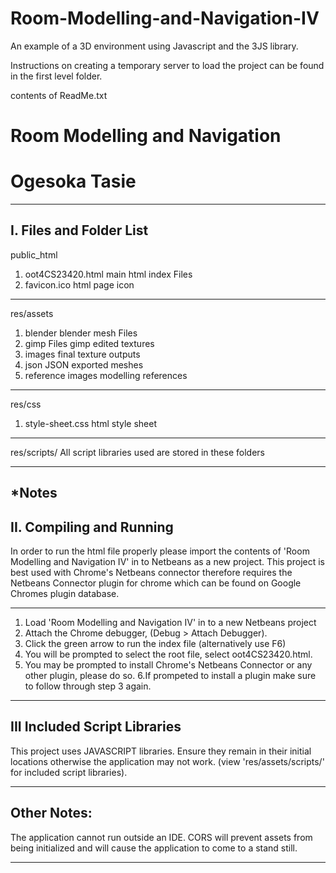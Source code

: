 # Room-Modelling-and-Navigation-IV
An example of a 3D environment using Javascript and  the 3JS library.

Instructions on creating a temporary server to load the project can be found in the first level folder.

contents of ReadMe.txt


#        Room Modelling and Navigation        
#        Ogesoka Tasie                     
                    
---------------------------------------------
I. Files and Folder List
---------------------------------------------
public_html
1. oot4CS23420.html      main html index Files
2. favicon.ico                  html page icon

---------------------------------------------
res/assets
1. blender                  blender mesh Files
2. gimp Files             gimp edited textures
3. images                final texture outputs
4. json                   JSON exported meshes
5. reference images       modelling references

---------------------------------------------
res/css
1. style-sheet.css             html style sheet
--------------------------------------------- 
res/scripts/
All script libraries used are stored in these folders

---------------------------------------------
*Notes                            
---------------------------------------------
II. Compiling and Running
---------------------------------------------
In order to run the html file properly please import the contents of
'Room Modelling and Navigation IV' in to Netbeans as a new project.
This project is best used with Chrome's Netbeans connector therefore requires
the Netbeans Connector plugin for chrome which can be found on Google Chromes
plugin database.

---------------------------------------------
1. Load 'Room Modelling and Navigation IV' in to a new Netbeans project
2. Attach the Chrome debugger, (Debug > Attach Debugger).
3. Click the green arrow to run the index file (alternatively use F6)
4. You will be prompted to select the root file, select oot4CS23420.html. 
5. You may be prompted to install Chrome's Netbeans Connector or any other
plugin, please do so.
6.If prompeted to install a plugin make sure to follow through step 3 again.

---------------------------------------------
III Included Script Libraries
---------------------------------------------
This project uses JAVASCRIPT libraries. Ensure they remain in their initial
locations otherwise the application may not work.
(view 'res/assets/scripts/' for included script libraries).

---------------------------------------------
Other Notes:
---------------------------------------------
The application cannot run outside an IDE. CORS will prevent assets from being
initialized and will cause the application to come to a stand still.

---------------------------------------------
